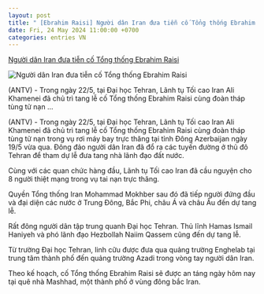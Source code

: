 ```yaml
---
layout: post
title: " [Ebrahim Raisi] Người dân Iran đưa tiễn cố Tổng thống Ebrahim Raisi"
date: Fri, 24 May 2024 11:00:00 +0700
categories: entries VN
---
```

[Người dân Iran đưa tiễn cố Tổng thống Ebrahim Raisi](https://antv.gov.vn/the-gioi-7/nguoi-dan-iran-dua-tien-co-tong-thong-ebrahim-raisi-F822BFACE.html)

![Người dân Iran đưa tiễn cố Tổng thống Ebrahim Raisi](https://images.antv.gov.vn/public/uploads/2024/05/23/664ecde18c8dddbe559f7b8e.jpg?w=600&h=400)

(ANTV) - Trong ngày 22/5, tại Đại học Tehran, Lãnh tụ Tối cao Iran Ali Khamenei đã chủ trì tang lễ cố Tổng thống Ebrahim Raisi cùng đoàn tháp tùng tử nạn ...

(ANTV) - Trong ngày 22/5, tại Đại học Tehran, Lãnh tụ Tối cao Iran Ali Khamenei đã chủ trì tang lễ cố Tổng thống Ebrahim Raisi cùng đoàn tháp tùng tử nạn trong vụ rơi máy bay trực thăng tại tỉnh Đông Azerbaijan ngày 19/5 vừa qua. Đông đảo người dân Iran đã đổ ra các tuyến đường ở thủ đô Tehran để tham dự lễ đưa tang nhà lãnh đạo đất nước.

Cùng với các quan chức hàng đầu, Lãnh tụ Tối cao Iran đã cầu nguyện cho 8 người thiệt mạng trong vụ tai nạn trực thăng.

Quyền Tổng thống Iran Mohammad Mokhber sau đó đã tiếp người đứng đầu và đại diện các nước ở Trung Đông, Bắc Phi, châu Á và châu Âu đến dự tang lễ.

Rất đông người dân tập trung quanh Đại học Tehran. Thủ lĩnh Hamas Ismail Haniyeh và phó lãnh đạo Hezbollah Naiim Qassem cũng đến dự tang lễ.

Từ trường Đại học Tehran, linh cữu được đưa qua quảng trường Enghelab tại trung tâm thành phố đến quảng trường Azadi trong vòng tay người dân Iran.

Theo kế hoạch, cố Tổng thống Ebrahim Raisi sẽ được an táng ngày hôm nay tại quê nhà Mashhad, một thành phố ở vùng đông bắc Iran.

